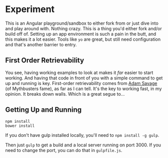 # Experiment

This is an Angular playground/sandbox to either fork from or just dive into and play around with. Nothing crazy. This is a thing you'd either fork and/or build off of. Setting up an app environment is such a pain in the butt, and this makes it a lot easier. Tools like `yo` are great, but still need configuration and that's another barrier to entry.

## First Order Retrievability

You see, having working examples to look at makes it _far_ easier to start working. And having that code in front of you with a simple command to get up and running is key. First-order retrievability comes from [Adam Savage](http://www.wired.com/2012/08/inside-adam-savages-toolbox/) (of Mythbusters fame), as far as I can tell. It's the key to working fast, in my opinion. It breaks down walls. Which is a great segue to...

## Getting Up and Running
```
npm install
bower install
```

If you don't have gulp installed locally, you'll need to `npm install -g gulp`.

Then just `gulp` to get a build and a local server running on port 3000. If you need to change the port, you can do that in `gulpfile.js`.
